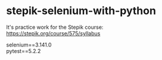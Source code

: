 # stepik-selenium-with-python

It's practice work for the Stepik course:\
https://stepik.org/course/575/syllabus

selenium==3.141.0\
pytest==5.2.2